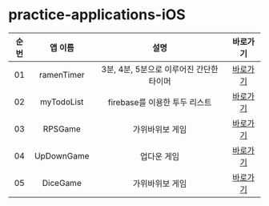 # practice-applications-iOS

| 순번 | 앱 이름 | 설명 | 바로가기 |
| :-----: | :-----: | :-----: | :-----: |
| 01 | ramenTimer | 3분, 4분, 5분으로 이루어진 간단한 타이머 | <a href="./ramenTimer/">바로가기</a> |
| 02 | myTodoList | firebase를 이용한 투두 리스트 | <a href="./myTodoList">바로가기</a> |
| 03 | RPSGame | 가위바위보 게임 | <a href="./RPSGame">바로가기</a> |
| 04 | UpDownGame | 업다운 게임 | <a href="./UpDownGame">바로가기</a> |
| 05 | DiceGame | 가위바위보 게임 | <a href="./DiceGame">바로가기</a> |
